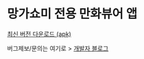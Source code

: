 # 망가쇼미 전용 만화뷰어 앱 # 

[최신 버전 다운로드 (apk)](https://github.com/junheah/MangaViewAndroid/releases/download/8/mangaViewer_release_008.apk)

버그제보/문의는 여기로 > [개발자 블로그](https://blog.naver.com/imaginaly)
